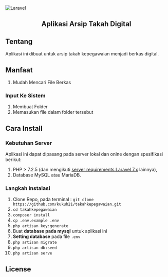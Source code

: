 ![Laravel](https://laravel.com/assets/img/components/logo-laravel.svg)

<h2 align="center">Aplikasi Arsip Takah Digital</h2>

## Tentang
Aplikasi ini dibuat untuk arsip takah kepegawaian menjadi berkas digital.

## Manfaat
1. Mudah Mencari File Berkas

### Input Ke Sistem
1. Membuat Folder
2. Memasukan file dalam folder tersebut

## Cara Install

### Kebutuhan Server

Aplikasi ini dapat dipasang pada server lokal dan onlne dengan spesifikasi berikut:

1. PHP > 7.2.5 (dan mengikuti [server requirements Laravel 7.x](https://laravel.com/docs/7.x/installation#server-requirements) lainnya),
2. Database MySQL atau MariaDB.

### Langkah Instalasi

1. Clone Repo, pada terminal : `git clone https://github.com/kukuh21/takahkepegawaian.git`
2. `cd takahkepegawaian`
3. `composer install`
4. `cp .env.example .env`
5. `php artisan key:generate`
6. Buat **database pada mysql** untuk aplikasi ini
7. **Setting database** pada file `.env`
8. `php artisan migrate`
9. `php artisan db:seed`
10. `php artisan serve`


## License
